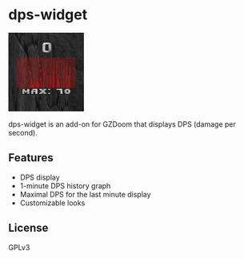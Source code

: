 # dps-widget

![screenshot](screenshots/screenshot.png)

dps-widget is an add-on for GZDoom that displays DPS (damage per second).

## Features

- DPS display
- 1-minute DPS history graph
- Maximal DPS for the last minute display
- Customizable looks

## License

GPLv3
